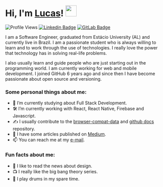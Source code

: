 # Hi, I'm <a href="http://lucalves.me/">Lucas</a>! <img src="https://camo.githubusercontent.com/e8e7b06ecf583bc040eb60e44eb5b8e0ecc5421320a92929ce21522dbc34c891/68747470733a2f2f6d656469612e67697068792e636f6d2f6d656469612f6876524a434c467a6361737252346961377a2f67697068792e676966" width="35px">

![Profile Views](https://komarev.com/ghpvc/?username=lucalves&style=flat-square)
[![Linkedin Badge](https://img.shields.io/badge/-LinkedIn-blue?style=flat-square&logo=Linkedin&logoColor=white&link=https://www.linkedin.com/in/lucalves/)](https://www.linkedin.com/in/lucalves/)
[![GitLab Badge](https://img.shields.io/badge/-%20Gitlab-black?style=flat-square&logo=Gitlab)](https://gitlab.com/lucalves)

I am a Software Engineer, graduated from Estácio University (AL) and currently live in Brazil. I am a passionate student who is always willing to learn and to work through the use of technologies. I really love the power that technology has in solving real-life problems. 

I also usually learn and guide people who are just starting out in the programming world. I am currently working for web and mobile development. I joined GitHub 6 years ago and since then I have become passionate about open source and versioning.

### Some personal things about me:

- 🚀 I’m currently studying about Full Stack Development.
- 🛠 I’m currently working with React, React Native, Firebase and Javascript.
- ✍️ I usually contribute to the [browser-compat-data](https://github.com/mdn/browser-compat-data) and [github docs](https://github.com/github/docs) repository.
- 📝 I have some articles published on [Medium](https://medium.com/@lucalves).
- 📫 You can reach me at my [e-mail](mailto:lcsjalves@gmail.com).

### Fun facts about me:

- 🎨 I like to read the news about design. 
- 📺 I really like the big bang theory series.
- 🥁 I play drums in my spare time.
